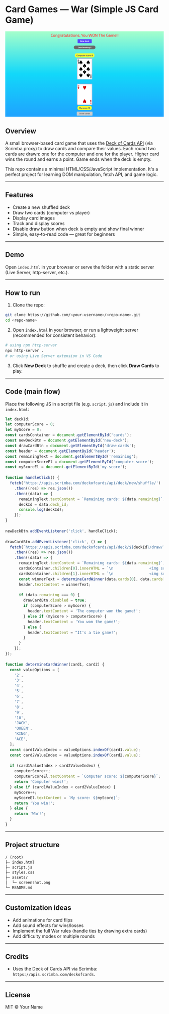 # Card Games — War (Simple JS Card Game)

![Project Screenshot](./assets/screenshot.png)

## Overview

A small browser-based card game that uses the [Deck of Cards API](https://deckofcardsapi.com/) (via Scrimba proxy) to draw cards and compare their values. Each round two cards are drawn: one for the computer and one for the player. Higher card wins the round and earns a point. Game ends when the deck is empty.

This repo contains a minimal HTML/CSS/JavaScript implementation. It's a perfect project for learning DOM manipulation, fetch API, and game logic.

---

## Features

- Create a new shuffled deck
- Draw two cards (computer vs player)
- Display card images
- Track and display scores
- Disable draw button when deck is empty and show final winner
- Simple, easy-to-read code — great for beginners

---

## Demo

Open `index.html` in your browser or serve the folder with a static server (Live Server, http-server, etc.).

---

## How to run

1. Clone the repo:

```bash
git clone https://github.com/<your-username>/<repo-name>.git
cd <repo-name>
```

2. Open `index.html` in your browser, or run a lightweight server (recommended for consistent behavior):

```bash
# using npm http-server
npx http-server .
# or using Live Server extension in VS Code
```

3. Click **New Deck** to shuffle and create a deck, then click **Draw Cards** to play.

---

## Code (main flow)

Place the following JS in a script file (e.g. `script.js`) and include it in `index.html`:

```js
let deckId;
let computerScore = 0;
let myScore = 0;
const cardsContainer = document.getElementById('cards');
const newDeckBtn = document.getElementById('new-deck');
const drawCardBtn = document.getElementById('draw-cards');
const header = document.getElementById('header');
const remainingText = document.getElementById('remaining');
const computerScoreEl = document.getElementById('computer-score');
const myScoreEl = document.getElementById('my-score');

function handleClick() {
  fetch('https://apis.scrimba.com/deckofcards/api/deck/new/shuffle/')
    .then((res) => res.json())
    .then((data) => {
      remainingText.textContent = `Remaining cards: ${data.remaining}`;
      deckId = data.deck_id;
      console.log(deckId);
    });
}

newDeckBtn.addEventListener('click', handleClick);

drawCardBtn.addEventListener('click', () => {
  fetch(`https://apis.scrimba.com/deckofcards/api/deck/${deckId}/draw/?count=2`)
    .then((res) => res.json())
    .then((data) => {
      remainingText.textContent = `Remaining cards: ${data.remaining}`;
      cardsContainer.children[0].innerHTML = `\n                <img src=${data.cards[0].image} class="card" />\n            `;
      cardsContainer.children[1].innerHTML = `\n                <img src=${data.cards[1].image} class="card" />\n            `;
      const winnerText = determineCardWinner(data.cards[0], data.cards[1]);
      header.textContent = winnerText;

      if (data.remaining === 0) {
        drawCardBtn.disabled = true;
        if (computerScore > myScore) {
          header.textContent = 'The computer won the game!';
        } else if (myScore > computerScore) {
          header.textContent = 'You won the game!';
        } else {
          header.textContent = "It's a tie game!";
        }
      }
    });
});

function determineCardWinner(card1, card2) {
  const valueOptions = [
    '2',
    '3',
    '4',
    '5',
    '6',
    '7',
    '8',
    '9',
    '10',
    'JACK',
    'QUEEN',
    'KING',
    'ACE',
  ];
  const card1ValueIndex = valueOptions.indexOf(card1.value);
  const card2ValueIndex = valueOptions.indexOf(card2.value);

  if (card1ValueIndex > card2ValueIndex) {
    computerScore++;
    computerScoreEl.textContent = `Computer score: ${computerScore}`;
    return 'Computer wins!';
  } else if (card1ValueIndex < card2ValueIndex) {
    myScore++;
    myScoreEl.textContent = `My score: ${myScore}`;
    return 'You win!';
  } else {
    return 'War!';
  }
}
```

---

## Project structure

```
/ (root)
├─ index.html
├─ script.js
├─ styles.css
├─ assets/
│  └─ screenshot.png
└─ README.md
```

---

## Customization ideas

- Add animations for card flips
- Add sound effects for wins/losses
- Implement the full War rules (handle ties by drawing extra cards)
- Add difficulty modes or multiple rounds

---

## Credits

- Uses the Deck of Cards API via Scrimba: `https://apis.scrimba.com/deckofcards`.

---

## License

MIT © Your Name
